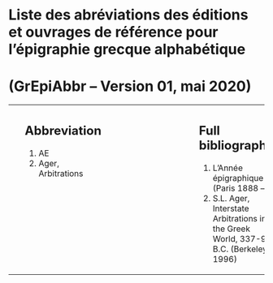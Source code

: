 # Liste des abréviations des éditions et ouvrages de référence pour l’épigraphie grecque alphabétique

# (GrEpiAbbr – Version 01, mai 2020)

<table>
  <tr>
    <td width="20%" valign="top" style="padding-left:2em;padding-right:10em;"><h2>Abbreviation</h2>
    <ol>
      <li>AE</li>
      <li>Ager, Arbitrations</li>
    </ol></td>
    <td width="80%" valign="top" style="padding-left:2em;padding-right:10em;"><h2>Full bibliography</h2>
    <ol>
      <li>L’Année épigraphique (Paris 1888 –)</li>
      <li>S.L. Ager, Interstate Arbitrations in the Greek World, 337-90 B.C. (Berkeley 1996)</li>
    </ol></td>
  </tr>
</table>

